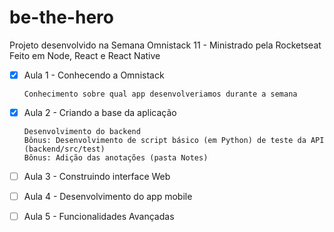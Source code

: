 # be-the-hero

Projeto desenvolvido na Semana Omnistack 11 - Ministrado pela Rocketseat
Feito em Node, React e React Native

- [x] Aula 1 - Conhecendo a Omnistack

      Conhecimento sobre qual app desenvolveriamos durante a semana

- [x] Aula 2 - Criando a base da aplicação 

      Desenvolvimento do backend
      Bônus: Desenvolvimento de script básico (em Python) de teste da API (backend/src/test)
      Bônus: Adição das anotações (pasta Notes)

- [ ] Aula 3 - Construindo interface Web

- [ ] Aula 4 - Desenvolvimento do app mobile

- [ ] Aula 5 - Funcionalidades Avançadas
